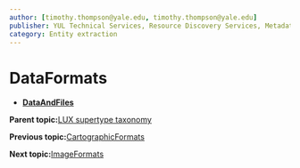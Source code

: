 ```yaml
---
author: [timothy.thompson@yale.edu, timothy.thompson@yale.edu]
publisher: YUL Technical Services, Resource Discovery Services, Metadata Services Unit
category: Entity extraction
---
```


# DataFormats

-   **[DataAndFiles](../../concepts/supertypes/dataandfiles.md)**  


**Parent topic:**[LUX supertype taxonomy](../../concepts/supertypes/supertypes.md)

**Previous topic:**[CartographicFormats](../../concepts/supertypes/cartographicformats.md)

**Next topic:**[ImageFormats](../../concepts/supertypes/imageformats.md)

